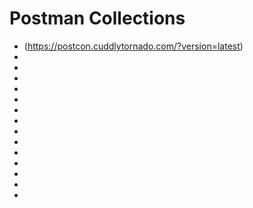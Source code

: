 # Postman Collections
* (https://postcon.cuddlytornado.com/?version=latest)
* [](https://github.com/heremaps/postman-collections)
* [](https://github.com/microsoftgraph/microsoftgraph-postman-collections)
* [](https://orange.testlab.nhs.uk/index.html#postman-samples)
* [](https://developer.okta.com/docs/reference/postman-collections/)
* [](https://docs.postman-echo.com/?version=latest)
* [](https://auth0.com/docs/api/postman)
* [](https://developers.onelogin.com/api-docs/1/getting-started/postman-collections)
* [](https://developer.box.com/docs/box-postman-collection)
* [](https://www.odata.org/getting-started/learning-odata-on-postman/)
* [](https://www.braze.com/docs/api/postman_collection/)
* [](https://docs.kontent.ai/tutorials/develop-apps/get-started/using-the-apis-with-our-postman-collection)
* [](https://support.cloudflare.com/hc/en-us/articles/115002323852-Using-Cloudflare-API-with-Postman-Collections)
* [](https://developer.squareup.com/docs/testing/postman)
* [](https://www.zoho.com/writer/help/api/v1/download-postman-collection.html)
